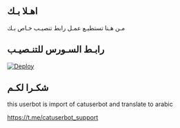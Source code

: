 ## اهـلا بـك
مـن هـنا تستطيـع عمـل رابط تنصيـب خـاص بـك

## رابـط السـورس للتنـصيـب

[![Deploy](https://www.herokucdn.com/deploy/button.svg)](https://heroku.com/deploy?template=https://github.com/Hassanodaey1/jmthon)

## شكـرا لكـم 


this userbot is import of catuserbot and translate to arabic

https://t.me/catuserbot_support
